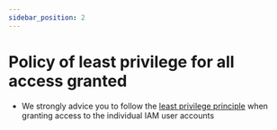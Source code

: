 ```yaml
---
sidebar_position: 2
---
```


# Policy of least privilege for all access granted
* We strongly advice you to follow the [least privilege principle](https://docs.aws.amazon.com/IAM/latest/UserGuide/best-practices.html#grant-least-privilege)
 when granting access to the individual IAM user accounts
